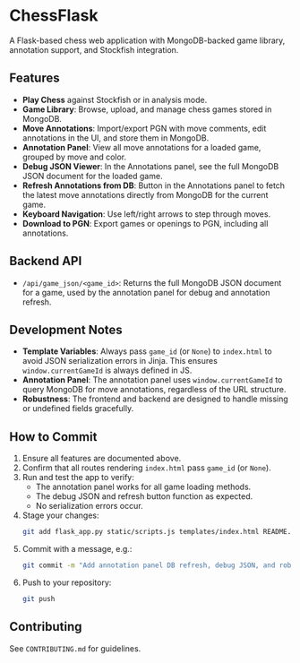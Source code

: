 # ChessFlask

A Flask-based chess web application with MongoDB-backed game library, annotation support, and Stockfish integration.

## Features

- **Play Chess** against Stockfish or in analysis mode.
- **Game Library**: Browse, upload, and manage chess games stored in MongoDB.
- **Move Annotations**: Import/export PGN with move comments, edit annotations in the UI, and store them in MongoDB.
- **Annotation Panel**: View all move annotations for a loaded game, grouped by move and color.
- **Debug JSON Viewer**: In the Annotations panel, see the full MongoDB JSON document for the loaded game.
- **Refresh Annotations from DB**: Button in the Annotations panel to fetch the latest move annotations directly from MongoDB for the current game.
- **Keyboard Navigation**: Use left/right arrows to step through moves.
- **Download to PGN**: Export games or openings to PGN, including all annotations.

## Backend API

- `/api/game_json/<game_id>`: Returns the full MongoDB JSON document for a game, used by the annotation panel for debug and annotation refresh.

## Development Notes

- **Template Variables**: Always pass `game_id` (or `None`) to `index.html` to avoid JSON serialization errors in Jinja. This ensures `window.currentGameId` is always defined in JS.
- **Annotation Panel**: The annotation panel uses `window.currentGameId` to query MongoDB for move annotations, regardless of the URL structure.
- **Robustness**: The frontend and backend are designed to handle missing or undefined fields gracefully.

## How to Commit

1. Ensure all features are documented above.
2. Confirm that all routes rendering `index.html` pass `game_id` (or `None`).
3. Run and test the app to verify:
   - The annotation panel works for all game loading methods.
   - The debug JSON and refresh button function as expected.
   - No serialization errors occur.
4. Stage your changes:
   ```sh
   git add flask_app.py static/scripts.js templates/index.html README.md
   ```
5. Commit with a message, e.g.:
   ```sh
   git commit -m "Add annotation panel DB refresh, debug JSON, and robust game_id handling"
   ```
6. Push to your repository:
   ```sh
   git push
   ```

## Contributing
See `CONTRIBUTING.md` for guidelines. 